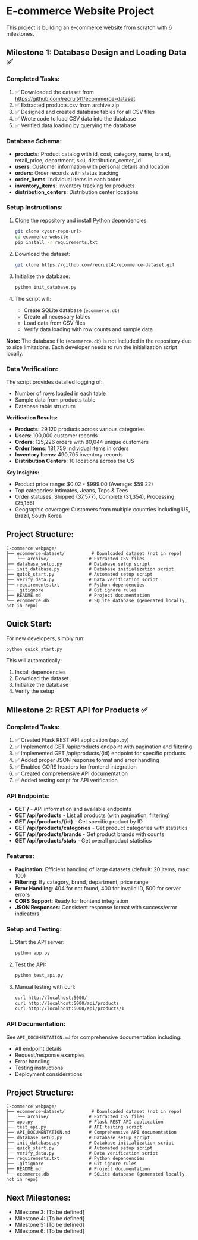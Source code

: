 # E-commerce Website Project

This project is building an e-commerce website from scratch with 6 milestones.

## Milestone 1: Database Design and Loading Data ✅

### Completed Tasks:
1. ✅ Downloaded the dataset from https://github.com/recruit41/ecommerce-dataset
2. ✅ Extracted products.csv from archive.zip
3. ✅ Designed and created database tables for all CSV files
4. ✅ Wrote code to load CSV data into the database
5. ✅ Verified data loading by querying the database

### Database Schema:
- **products**: Product catalog with id, cost, category, name, brand, retail_price, department, sku, distribution_center_id
- **users**: Customer information with personal details and location
- **orders**: Order records with status tracking
- **order_items**: Individual items in each order
- **inventory_items**: Inventory tracking for products
- **distribution_centers**: Distribution center locations

### Setup Instructions:
1. Clone the repository and install Python dependencies:
   ```bash
   git clone <your-repo-url>
   cd ecommerce-website
   pip install -r requirements.txt
   ```

2. Download the dataset:
   ```bash
   git clone https://github.com/recruit41/ecommerce-dataset.git
   ```

3. Initialize the database:
   ```bash
   python init_database.py
   ```

4. The script will:
   - Create SQLite database (`ecommerce.db`)
   - Create all necessary tables
   - Load data from CSV files
   - Verify data loading with row counts and sample data

**Note:** The database file (`ecommerce.db`) is not included in the repository due to size limitations. Each developer needs to run the initialization script locally.

### Data Verification:
The script provides detailed logging of:
- Number of rows loaded in each table
- Sample data from products table
- Database table structure

**Verification Results:**
- **Products**: 29,120 products across various categories
- **Users**: 100,000 customer records
- **Orders**: 125,226 orders with 80,044 unique customers
- **Order Items**: 181,759 individual items in orders
- **Inventory Items**: 490,705 inventory records
- **Distribution Centers**: 10 locations across the US

**Key Insights:**
- Product price range: $0.02 - $999.00 (Average: $59.22)
- Top categories: Intimates, Jeans, Tops & Tees
- Order statuses: Shipped (37,577), Complete (31,354), Processing (25,156)
- Geographic coverage: Customers from multiple countries including US, Brazil, South Korea

## Project Structure:
```
E-commerce webpage/
├── ecommerce-dataset/          # Downloaded dataset (not in repo)
│   └── archive/               # Extracted CSV files
├── database_setup.py          # Database setup script
├── init_database.py           # Database initialization script
├── quick_start.py             # Automated setup script
├── verify_data.py             # Data verification script
├── requirements.txt           # Python dependencies
├── .gitignore                 # Git ignore rules
├── README.md                  # Project documentation
└── ecommerce.db               # SQLite database (generated locally, not in repo)
```

## Quick Start:
For new developers, simply run:
```bash
python quick_start.py
```
This will automatically:
1. Install dependencies
2. Download the dataset
3. Initialize the database
4. Verify the setup

## Milestone 2: REST API for Products ✅

### Completed Tasks:
1. ✅ Created Flask REST API application (`app.py`)
2. ✅ Implemented GET /api/products endpoint with pagination and filtering
3. ✅ Implemented GET /api/products/{id} endpoint for specific products
4. ✅ Added proper JSON response format and error handling
5. ✅ Enabled CORS headers for frontend integration
6. ✅ Created comprehensive API documentation
7. ✅ Added testing script for API verification

### API Endpoints:
- **GET /** - API information and available endpoints
- **GET /api/products** - List all products (with pagination, filtering)
- **GET /api/products/{id}** - Get specific product by ID
- **GET /api/products/categories** - Get product categories with statistics
- **GET /api/products/brands** - Get product brands with counts
- **GET /api/products/stats** - Get overall product statistics

### Features:
- **Pagination**: Efficient handling of large datasets (default: 20 items, max: 100)
- **Filtering**: By category, brand, department, price range
- **Error Handling**: 404 for not found, 400 for invalid ID, 500 for server errors
- **CORS Support**: Ready for frontend integration
- **JSON Responses**: Consistent response format with success/error indicators

### Setup and Testing:
1. Start the API server:
   ```bash
   python app.py
   ```

2. Test the API:
   ```bash
   python test_api.py
   ```

3. Manual testing with curl:
   ```bash
   curl http://localhost:5000/
   curl http://localhost:5000/api/products
   curl http://localhost:5000/api/products/1
   ```

### API Documentation:
See `API_DOCUMENTATION.md` for comprehensive documentation including:
- All endpoint details
- Request/response examples
- Error handling
- Testing instructions
- Deployment considerations

## Project Structure:
```
E-commerce webpage/
├── ecommerce-dataset/          # Downloaded dataset (not in repo)
│   └── archive/               # Extracted CSV files
├── app.py                     # Flask REST API application
├── test_api.py                # API testing script
├── API_DOCUMENTATION.md       # Comprehensive API documentation
├── database_setup.py          # Database setup script
├── init_database.py           # Database initialization script
├── quick_start.py             # Automated setup script
├── verify_data.py             # Data verification script
├── requirements.txt           # Python dependencies
├── .gitignore                 # Git ignore rules
├── README.md                  # Project documentation
└── ecommerce.db               # SQLite database (generated locally, not in repo)
```

## Next Milestones:
- Milestone 3: [To be defined]
- Milestone 4: [To be defined]
- Milestone 5: [To be defined]
- Milestone 6: [To be defined] 